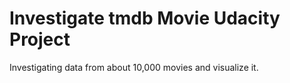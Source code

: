 # Investigate tmdb Movie Udacity Project
Investigating data from about 10,000 movies and visualize it.
